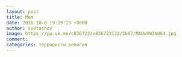 ```yaml
--- 
layout: post 
title: Mem 
date: 2016-10-8 19:19:13 +0000 
author: svetashov 
image: https://pp.vk.me/c836723/v836723132/3b07/MADwVW3NUG4.jpg
comment: 
categories: террористы религия
---
```

